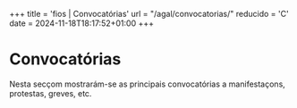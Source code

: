 +++
title = 'fios | Convocatórias'
url = "/agal/convocatorias/"
reducido = 'C'
date = 2024-11-18T18:17:52+01:00
+++

# Convocatórias

Nesta secçom mostrarám-se as principais convocatórias a manifestaçons, protestas, greves, etc.